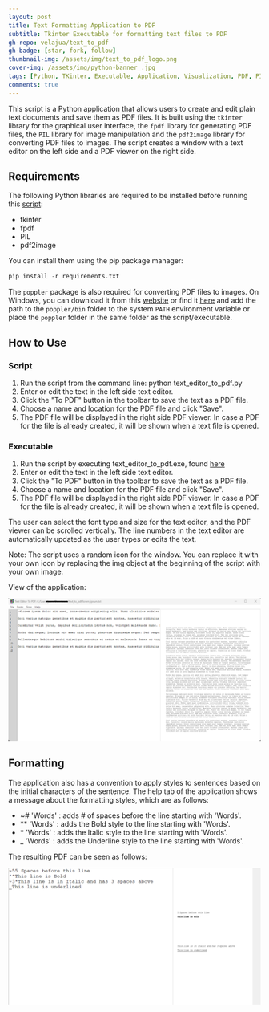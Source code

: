```yaml
---
layout: post
title: Text Formatting Application to PDF
subtitle: Tkinter Executable for formatting text files to PDF
gh-repo: velajua/text_to_pdf
gh-badge: [star, fork, follow]
thumbnail-img: /assets/img/text_to_pdf_logo.png
cover-img: /assets/img/python-banner_.jpg
tags: [Python, TKinter, Executable, Application, Visualization, PDF, PIL]
comments: true
---
```


This script is a Python application that allows users to create and edit plain text documents and save them as PDF files. It is built using the `tkinter` library for the graphical user interface, the `fpdf` library for generating PDF files, the `PIL` library for image manipulation and the `pdf2image` library for converting PDF files to images. The script creates a window with a text editor on the left side and a PDF viewer on the right side.

## Requirements

The following Python libraries are required to be installed before running this [script](https://github.com/velajua/text_to_pdf/blob/main/text_editor_to_pdf.py):

- tkinter
- fpdf
- PIL
- pdf2image

You can install them using the pip package manager:

```python
pip install -r requirements.txt
```

The `poppler` package is also required for converting PDF files to images. On Windows, you can download it from this [website](https://blog.alivate.com.au/poppler-windows/) or find it [here](https://github.com/velajua/text_to_pdf/tree/main/executable/poppler-0.68.0) and add the path to the `poppler/bin` folder to the system `PATH` environment variable or place the `poppler` folder in the same folder as the script/executable.

## How to Use

### Script

1. Run the script from the command line: python text_editor_to_pdf.py
2. Enter or edit the text in the left side text editor.
3. Click the "To PDF" button in the toolbar to save the text as a PDF file.
4. Choose a name and location for the PDF file and click "Save".
5. The PDF file will be displayed in the right side PDF viewer. In case a PDF for the file is already created, it will be shown when a text file is opened.

### Executable

1. Run the script by executing text_editor_to_pdf.exe, found [here](https://github.com/velajua/text_to_pdf/tree/main/executable/)
2. Enter or edit the text in the left side text editor.
3. Click the "To PDF" button in the toolbar to save the text as a PDF file.
4. Choose a name and location for the PDF file and click "Save".
5. The PDF file will be displayed in the right side PDF viewer. In case a PDF for the file is already created, it will be shown when a text file is opened.

The user can select the font type and size for the text editor, and the PDF viewer can be scrolled vertically. The line numbers in the text editor are automatically updated as the user types or edits the text.

Note: The script uses a random icon for the window. You can replace it with your own icon by replacing the img object at the beginning of the script with your own image.

View of the application:

![text_to_pdf](/assets/img/text_to_pdf.png "text_to_pdf")

## Formatting

The application also has a convention to apply styles to sentences based on the initial characters of the sentence.
The help tab of the application shows a message about the formatting styles, which are as follows:

- ~# 'Words' : adds # of spaces before the line starting with 'Words'.
- ** 'Words' : adds the Bold style to the line starting with 'Words'.
- \* 'Words' : adds the Italic style to the line starting with 'Words'.
- _ 'Words' : adds the Underline style to the line starting with 'Words'.

The resulting PDF can be seen as follows:

![formatting](/assets/img/formatting.png "formatting")
